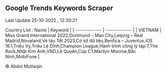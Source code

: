 

## Google Trends Keywords Scraper 
 
Last Update 25-10-2022 , 12:30:21

Country List :
 Name  | Keyword |
| ------------- | ------------- |
| VIETNAM | Miss Grand International 2022,Dortmund – Man City,Leipzig – Real Madrid,Novaland,Vé tàu Tết 2023,Cơ sở dữ liệu,Benfica – Juventus,iOS 16.1,Triệu Vy,Triệu Lệ Dĩnh,Champion League,Hành trình công lý tập 7,The Rock,Nhật Kim Anh,VND,Lệ Quyên,Cúp C1,Marilyn Monroe,Bắc Ninh,MobiFone |



© Abdul Muttaqin 
